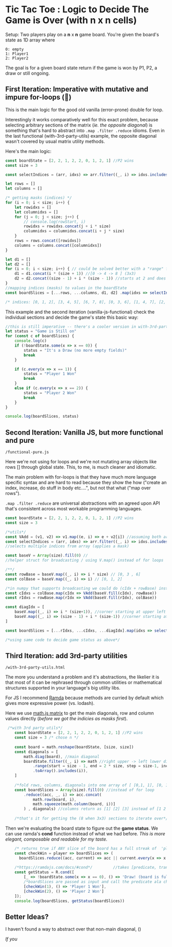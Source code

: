 # Tic Tac Toe : Logic to Decide The Game is Over (with n x n cells)



Setup: Two players play on a **n** x **n** game board. You're given the board's state as 1D array where

```
0: empty
1: Player1
2: Player2
```

The goal is for a given board state return if the game is won by P1, P2, a draw or still ongoing.



## First Iteration: Imperative with mutative and impure for-loops (🤮)

This is the main logic for the good old vanilla (error-prone) double for loop.

Interestingly it works comparatively well for this exact problem, because selecting arbitrary sections of the matrix (*ie. the opposite diagonal*) is something that's hard to abstract into `.map .filter .reduce` idioms. Even in the last functional (with-3rd-party-utils) example, the opposite diagonal wasn't covered by usual matrix utility methods. 

Here's the main logic:

```javascript
const boardState = [2, 2, 1, 2, 2, 0, 1, 2, 1] //P2 wins
const size = 3

const selectIndices = (arr, idxs) => arr.filter((_, i) => idxs.includes(i))

let rows = []
let columns = []

/* getting masks (indices) */
for (i = 0; i < size; i++) {
    let rowidxs = []
    let columnidxs = []
    for (j = 0; j < size; j++) {
        // console.log(rowStart, i)
        rowidxs = rowidxs.concat(j + i * size)
        columnidxs = columnidxs.concat(i + j * size)
    }
    rows = rows.concat([rowidxs])
    columns = columns.concat([columnidxs])
}

let d1 = []
let d2 = []
for (i = 0; i < size; i++) { // could be solved better with a "range" function like in python
    d1 = d1.concat(i * (size + 1)) //[0 -> 4 -> 8 ] (3x3)
    d2 = d2.concat((size - 1) + i * (size - 1)) //starts at 2 and does steps of 2 (3x3)
}
//mapping indices (masks) to values in the boardState
const boardSlices = [...rows, ...columns, d1, d2] .map(idxs => selectIndices(boardState, idxs))

/* indices: [0, 1, 2], [3, 4, 5], [6, 7, 8], [0, 3, 6], [1, 4, 7], [2, 5, 8], [0, 4, 8], [2, 4, 6],];*/
```

This example and the second iteration (vanilla-js-functional) check the individual sections and decide the game's state this basic way:

```javascript
//this is still imperative -- there's a cooler version in with-3rd-party-utils
let status = "Game is Still on"
for (const c of boardSlices) {
    console.log(c)
    if (!boardState.some(x => x == 0)) {
        status = "It's a Draw (no more empty fields)"
        break
    }

    if (c.every(x => x == 1)) {
        status = "Player 1 Won"
        break
    }
    else if (c.every(x => x == 2)) {
        status = "Player 2 Won"
        break
    }
}

console.log(boardSlices, status)
```



## Second Iteration: Vanilla JS, but more functional and pure

`/functional-pure.js`

Here we're not using for loops and we're not mutating array objects like rows [] through global state. This, to me, is much cleaner and idiomatic. 

The main problem with for-loops is that they have much more language specific syntax and are hard to read because they show the how ("create an index, increase, do stuff in body etc....", but not that what ("map over rows"). 

`.map .filter .reduce` are universal abstractions with an agreed upon API that's consistent across most workable programming languages.

```javascript
const boardState = [2, 2, 1, 2, 2, 0, 1, 2, 1] //P2 wins
const size = 3

/*utils*/
const VAdd = (v1, v2) => v1.map((e, i) => e + v2[i]) //assuming both are arrays and equal length
const selectIndices = (arr, idxs) => arr.filter((_, i) => idxs.includes(i)) 
//selects multiple indices from array (applies a mask)

const baseV = Array(size).fill(0) //
//helper struct for broadcasting / using V.map() instead of for loops

/**/
const rowBase = baseV.map((_, i) => i * size) // [0, 3 , 6]
const colBase = baseV.map((_, i) => i) // [0, 1, 2]

/*in numpy that supports broadcasting we could do (cIdx + rowBase) instead of VAdd(baseV.fill(cIdx) */
const cIdxs = colBase.map(cIdx => VAdd(baseV.fill(cIdx), rowBase)) 
const rIdxs = rowBase.map(rIdx => VAdd(baseV.fill(rIdx), colBase))

const diagIdx = [
    baseV.map((_, i) => i * (size+1)), //corner starting at upper left
    baseV.map((_, i) => (size - 1) + i * (size-1)) //corner starting at upper right 
]

const boardSlices = [...rIdxs, ...cIdxs, ...diagIdx].map(idxs => selectIndices(boardState, idxs))

/*using same code to decide game status as above*/
```



## Third Iteration: add 3rd-party utilities

`/with-3rd-party-utils.html`

The more you understand a problem and it's abstractions, the likelier it is that most of it can be rephrased through common utilities or mathematical structures supported in your language's big utility libs. 

For JS I recommend  [Ramda](https://ramdajs.com/docs/) because methods are curried by default which gives more expressive power (vs. lodash).

Here we use [math.js matrix](https://mathjs.org/docs/datatypes/matrices.html) to get the main diagonals, row and column values directly (*before we got the indicies as masks first*).

```javascript
 /*with 3rd party utils*/
    const boardState = [2, 2, 1, 2, 2, 0, 1, 2, 1] //P2 wins
    const size = 3 /* chose n */
    
    const board = math.reshape(boardState, [size, size])
    const diagonals = [
        math.diag(board), //main diagonal 
        boardState.filter((_, i) => math //right upper -> left lower diagonal
            .range(start = size - 1, end = 2 * size, step = size-1, includeEnd = true) /*indices*/
            .toArray().includes(i)),
    ]
    
    /*fold rows, columns, diagonals into one array of [ [0,1, 1], [0, 1, 2], ....] with length n*2 + 2*/
    const boardSlices = Array(size).fill(0) //instead of for loop
        .reduce((acc, _, i) => acc.concat(
            math.row(board, i),
            math.squeeze(math.column(board, i))]
        ) , diagonals) //columns return as [1] [2] [3] instead of [1 2 3]
         
    /*that's it for getting the (8 when 3x3) sections to iterate over*/
```



Then we're evaluating the board state to figure out the **game status**. We can use ramda's **cond** function instead of what we had before. *This is more elegant, composable and readable for my taste.*

```javascript
	/* returns true if ANY slice of the board has a full streak of  'player' */
    const checkWin = player => boardSlices => (
      boardSlices.reduce((acc, current) => acc || current.every(x => x == player), false))
    
    /*https://ramdajs.com/docs/#cond*/         //takes [predicate, transformation]
    const getStatus = R.cond([
        [_ => !boardState.some(x => x == 0), () => 'Draw! (board is full)'],
        /*boardSlices are passed as input and call the predicate ala checkWin(1)(boardSlices) => true/false*/
        [checkWin(1), () => 'Player 1 Won'],
        [checkWin(2), () => 'Player 2 Won']
    ]);
    console.log(boardSlices, getStatus(boardSlices))
```



## Better Ideas?

I haven't found a way to abstract over that non-main diagonal, ()







*If you*